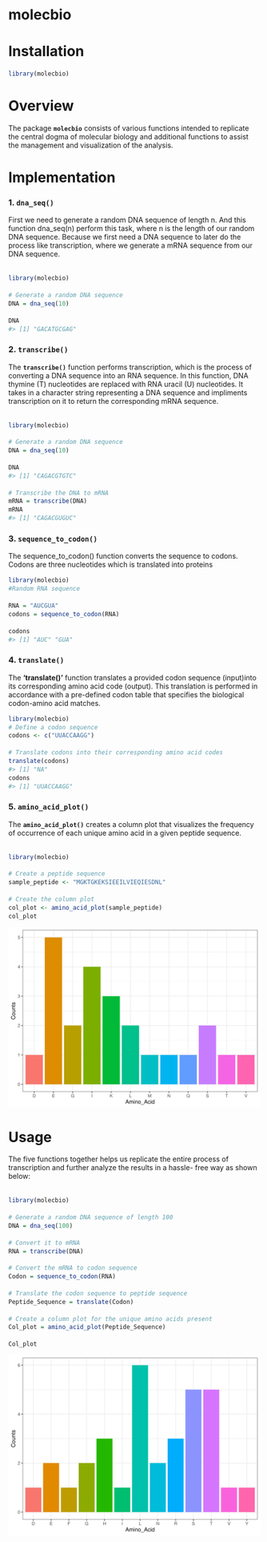 molecbio
================

# Installation

``` r
library(molecbio)
```

# Overview

The package **`molecbio`** consists of various functions intended to
replicate the central dogma of molecular biology and additional
functions to assist the management and visualization of the analysis.

# Implementation

### 1. **`dna_seq()`**

First we need to generate a random DNA sequence of length n. And this
function dna_seq(n) perform this task, where n is the length of our
random DNA sequence. Because we first need a DNA sequence to later do
the process like transcription, where we generate a mRNA sequence from
our DNA sequence.

``` r

library(molecbio)

# Generate a random DNA sequence
DNA = dna_seq(10)

DNA
#> [1] "GACATGCGAG"
```

### 2. **`transcribe()`**

The **`transcribe()`** function performs transcription, which is the
process of converting a DNA sequence into an RNA sequence. In this
function, DNA thymine (T) nucleotides are replaced with RNA uracil (U)
nucleotides. It takes in a character string representing a DNA sequence
and impliments transcription on it to return the corresponding mRNA
sequence.

``` r

library(molecbio)

# Generate a random DNA sequence
DNA = dna_seq(10)

DNA
#> [1] "CAGACGTGTC"

# Transcribe the DNA to mRNA
mRNA = transcribe(DNA)
mRNA
#> [1] "CAGACGUGUC"
```

### 3. **`sequence_to_codon()`**

The sequence_to_codon() function converts the sequence to codons. Codons
are three nucleotides which is translated into proteins

``` r
library(molecbio)
#Random RNA sequence

RNA = "AUCGUA"
codons = sequence_to_codon(RNA)

codons
#> [1] "AUC" "GUA"
```

### 4. **`translate()`**

The **‘translate()’** function translates a provided codon sequence
(input)into its corresponding amino acid code (output). This translation
is performed in accordance with a pre-defined codon table that specifies
the biological codon-amino acid matches.

``` r
library(molecbio)
# Define a codon sequence
codons <- c("UUACCAAGG")

# Translate codons into their corresponding amino acid codes
translate(codons)
#> [1] "NA"
codons
#> [1] "UUACCAAGG"
```

### 5. **`amino_acid_plot()`**

The **`amino_acid_plot()`** creates a column plot that visualizes the
frequency of occurrence of each unique amino acid in a given peptide
sequence.

``` r

library(molecbio)

# Create a peptide sequence
sample_peptide <- "MGKTGKEKSIEEILVIEQIESDNL"

# Create the column plot
col_plot <- amino_acid_plot(sample_peptide)
col_plot
```

![](README_files/figure-gfm/unnamed-chunk-6-1.svg)<!-- -->

# Usage

The five functions together helps us replicate the entire process of
transcription and further analyze the results in a hassle- free way as
shown below:

``` r

library(molecbio)

# Generate a random DNA sequence of length 100
DNA = dna_seq(100)

# Convert it to mRNA
RNA = transcribe(DNA)

# Convert the mRNA to codon sequence
Codon = sequence_to_codon(RNA)

# Translate the codon sequence to peptide sequence
Peptide_Sequence = translate(Codon)

# Create a column plot for the unique amino acids present
Col_plot = amino_acid_plot(Peptide_Sequence)

Col_plot
```

![](README_files/figure-gfm/unnamed-chunk-7-1.svg)<!-- -->
